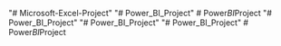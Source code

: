 "# Microsoft-Excel-Project" 
"# Power_BI_Project" 
#   P o w e r _ B I _ P r o j e c t  
 "# Power_BI_Project" 
"# Power_BI_Project" 
"# Power_BI_Project" 
#   P o w e r _ B I _ P r o j e c t  
 